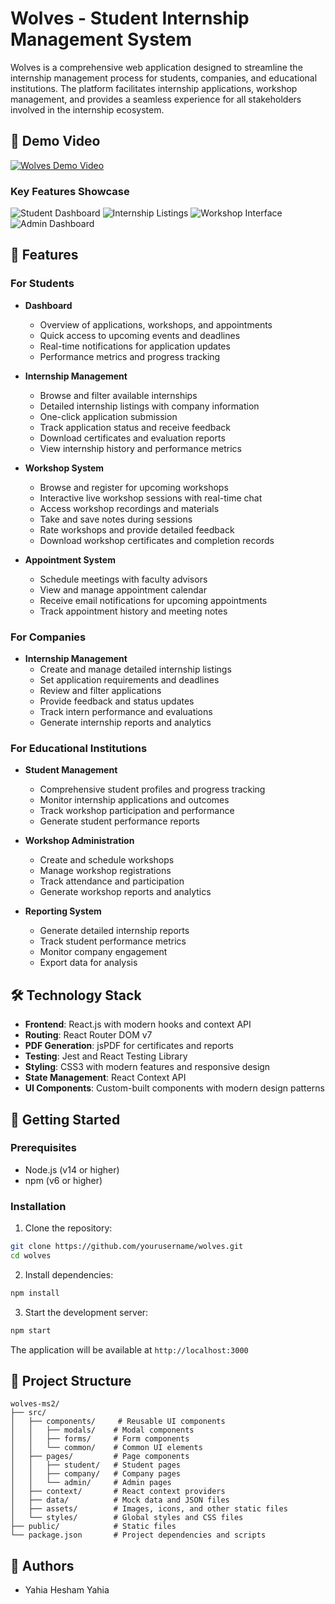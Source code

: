 # Wolves - Student Internship Management System

Wolves is a comprehensive web application designed to streamline the internship management process for students, companies, and educational institutions. The platform facilitates internship applications, workshop management, and provides a seamless experience for all stakeholders involved in the internship ecosystem.

## 📸 Demo Video

[![Wolves Demo Video](wolves-ms2/src/assets/demo/pic0.png)](https://drive.google.com/file/d/1a91Av27RVmSw3Cu35nDWYFga0IOgCX7Q/view?usp=drive_link)

### Key Features Showcase
![Student Dashboard](wolves-ms2/src/assets/demo/pic1.png)
![Internship Listings](wolves-ms2/src/assets/demo/pic2.png)
![Workshop Interface](wolves-ms2/src/assets/demo/pic3.png)
![Admin Dashboard](wolves-ms2/src/assets/demo/pic4.png)

## 🌟 Features

### For Students
- **Dashboard**
  - Overview of applications, workshops, and appointments
  - Quick access to upcoming events and deadlines
  - Real-time notifications for application updates
  - Performance metrics and progress tracking

- **Internship Management**
  - Browse and filter available internships
  - Detailed internship listings with company information
  - One-click application submission
  - Track application status and receive feedback
  - Download certificates and evaluation reports
  - View internship history and performance metrics

- **Workshop System**
  - Browse and register for upcoming workshops
  - Interactive live workshop sessions with real-time chat
  - Access workshop recordings and materials
  - Take and save notes during sessions
  - Rate workshops and provide detailed feedback
  - Download workshop certificates and completion records

- **Appointment System**
  - Schedule meetings with faculty advisors
  - View and manage appointment calendar
  - Receive email notifications for upcoming appointments
  - Track appointment history and meeting notes

### For Companies
- **Internship Management**
  - Create and manage detailed internship listings
  - Set application requirements and deadlines
  - Review and filter applications
  - Provide feedback and status updates
  - Track intern performance and evaluations
  - Generate internship reports and analytics


### For Educational Institutions
- **Student Management**
  - Comprehensive student profiles and progress tracking
  - Monitor internship applications and outcomes
  - Track workshop participation and performance
  - Generate student performance reports

- **Workshop Administration**
  - Create and schedule workshops
  - Manage workshop registrations
  - Track attendance and participation
  - Generate workshop reports and analytics

- **Reporting System**
  - Generate detailed internship reports
  - Track student performance metrics
  - Monitor company engagement
  - Export data for analysis

## 🛠️ Technology Stack

- **Frontend**: React.js with modern hooks and context API
- **Routing**: React Router DOM v7
- **PDF Generation**: jsPDF for certificates and reports
- **Testing**: Jest and React Testing Library
- **Styling**: CSS3 with modern features and responsive design
- **State Management**: React Context API
- **UI Components**: Custom-built components with modern design patterns

## 🚀 Getting Started

### Prerequisites
- Node.js (v14 or higher)
- npm (v6 or higher)

### Installation

1. Clone the repository:
```bash
git clone https://github.com/yourusername/wolves.git
cd wolves
```

2. Install dependencies:
```bash
npm install
```

3. Start the development server:
```bash
npm start
```

The application will be available at `http://localhost:3000`

## 📁 Project Structure

```
wolves-ms2/
├── src/
│   ├── components/     # Reusable UI components
│   │   ├── modals/    # Modal components
│   │   ├── forms/     # Form components
│   │   └── common/    # Common UI elements
│   ├── pages/         # Page components
│   │   ├── student/   # Student pages
│   │   ├── company/   # Company pages
│   │   └── admin/     # Admin pages
│   ├── context/       # React context providers
│   ├── data/          # Mock data and JSON files
│   ├── assets/        # Images, icons, and other static files
│   └── styles/        # Global styles and CSS files
├── public/            # Static files
└── package.json       # Project dependencies and scripts
```


## 👥 Authors

- Yahia Hesham Yahia


